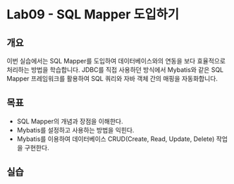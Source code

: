 # Lab09 - SQL Mapper 도입하기

## 개요
이번 실습에서는 SQL Mapper를 도입하여 데이터베이스와의 연동을 보다 효율적으로 처리하는 방법을 학습합니다. JDBC를 직접 사용하던 방식에서 Mybatis와 같은 SQL Mapper 프레임워크를 활용하여 SQL 쿼리와 자바 객체 간의 매핑을 자동화합니다.

## 목표

- SQL Mapper의 개념과 장점을 이해한다.
- Mybatis를 설정하고 사용하는 방법을 익힌다.
- Mybatis를 이용하여 데이터베이스 CRUD(Create, Read, Update, Delete) 작업을 구현한다.

## 실습

